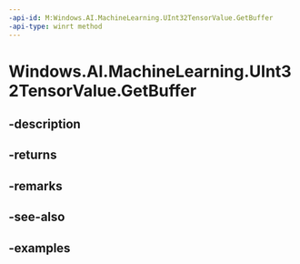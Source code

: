 ```yaml
---
-api-id: M:Windows.AI.MachineLearning.UInt32TensorValue.GetBuffer
-api-type: winrt method
---
```


<!-- Method syntax.
public IVectorView<uint> UInt32TensorValue.GetBuffer()
-->

# Windows.AI.MachineLearning.UInt32TensorValue.GetBuffer

## -description

## -returns

## -remarks

## -see-also

## -examples

